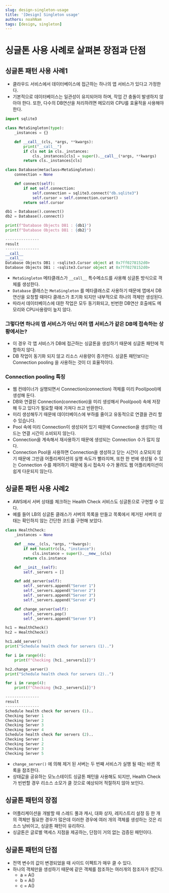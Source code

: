 ```yaml
---
slug: design-singleton-usage
title: '[Design] Singleton usage'
authors: noahNam
tags: [design, singleton]
---
```



# 싱글톤 사용 사례로 살펴본 장점과 단점

## 싱글톤 패턴 사용 사례1

- 클라우드 서비스에서 데이터베이스에 접근하는 하나의 앱 서비스가 있다고 가정한다.
- 기본적으로 데이터베이스는 일관성이 유지되어야 하며, 작업 간 충돌이 발생하지 않아야 한다. 또한, 다수의 DB연산을 처리하려면 메모리와 CPU를 효율적을 사용해야 한다.

```python
import sqlite3

class MetaSingleton(type):
    _instances = {}

    def __call__(cls, *args, **kwargs):
        print("__call__")
        if cls not in cls._instances:
            cls._instances[cls] = super().__call__(*args, **kwargs)
        return cls._instances[cls]

class Database(metaclass=MetaSingleton):
    connection = None

    def connect(self):
        if not self.connection:
            self.connection = sqlite3.connect("db.sqlite3")
            self.cursor = self.connection.cursor()
        return self.cursor

db1 = Database().connect()
db2 = Database().connect()

print(f"Database Objects DB1 : {db1}")
print(f"Database Objects DB1 : {db2}")

---------------
result
---------------
__call__
__call__
Database Objects DB1 : <sqlite3.Cursor object at 0x7ff0278152d0>
Database Objects DB1 : <sqlite3.Cursor object at 0x7ff0278152d0>
```

- `MetaSingleton` 메타클래스가 `__call__` 특수메소드를 사용해 싱글톤 방식으로 객체를 생성한다.
- `Database` 클래스는 `MetaSingleton` 를 메타클래스로 사용하기 때문에 앱에서 DB연산을 요청할 때마다 클래스가 초기화 되지만 내부적으로 하나의 객체만 생성된다.
- 따라서 데이터베이스에 대한 작업은 모두 동기화되고, 빈번한 DB연산 호출에도 메모리와 CPU사용량이 높지 않다.

### 그렇다면 하나의 앱 서비스가 아닌 여러 앱 서비스가 같은 DB에 접속하는 상황에서는?

- 이 경우 각 앱 서비스가 DB에 접근하는 싱글톤을 생성하기 때문에 싱글톤 패턴에 적합하지 않다.
- DB 작업이 동기화 되지 않고 리소스 사용량이 증가한다. 싱글톤 패턴보다는 Connection pooling 을 사용하는 것이 더 효율적이다.

### Connection pooling 특징

- 웹 컨테이너가 실행되면서 Connection(connection) 객체를 미리 Pool(pool)에 생성해 둔다.
- DB와 연결된 Connection(connection)을 미리 생성해서 Pool(pool) 속에 저장해 두고 있다가 필요할 때에 가져다 쓰고 반환한다.
- 미리 생성해두기 때문에 데이터베이스에 부하를 줄이고 유동적으로 연결을 관리 할 수 있습니다.
- Pool 속에 미리 Connection이 생성되어 있기 때문에 Connection을 생성하는 데 드는 연결 시간이 소비되지 않는다.
- Connection을 계속해서 재사용하기 때문에 생성되는 Connection 수가 많지 않다.
- Connection Pool을 사용하면 Connection을 생성하고 닫는 시간이 소모되지 않기 때문에 그만큼 어플리케이션의 실행 속도가 빨라지며, 또한 한 번에 생성될 수 있는 Connection 수를 제어하기 때문에 동시 접속자 수가 몰려도 웹 어플리케이션이 쉽게 다운되지 않는다.

## 싱글톤 패턴 사용 사례2

- AWS에서 서버 상태를 체크하는 Health Check 서비스도 싱글톤으로 구현할 수 있다.
- 예를 들어 LB의 싱글톤 클래스가 서버의 목록을 만들고 목록에서 제거된 서버의 상태는 확인하지 않는 간단한 코드를 구현해 보았다.

```python
class HealthCheck:
    _instances = None

    def __new__(cls, *args, **kwargs):
        if not hasattr(cls, "instance"):
            cls.instance = super().__new__(cls)
        return cls.instance

    def __init__(self):
        self._servers = []

    def add_server(self):
        self._servers.append("Server 1")
        self._servers.append("Server 2")
        self._servers.append("Server 3")
        self._servers.append("Server 4")

    def change_server(self):
        self._servers.pop()
        self._servers.append("Server 5")

hc1 = HealthCheck()
hc2 = HealthCheck()

hc1.add_server()
print("Schedule health check for servers (1)..")

for i in range(4):
    print(f"Checking {hc1._servers[i]}")

hc2.change_server()
print("Schedule health check for servers (2)..")

for i in range(4):
    print(f"Checking {hc2._servers[i]}")

---------------
result
---------------
Schedule health check for servers (1)..
Checking Server 1
Checking Server 2
Checking Server 3
Checking Server 4
Schedule health check for servers (2)..
Checking Server 1
Checking Server 2
Checking Server 3
Checking Server 5
```

- `change_server()` 에 의해 제거 된 서버는 두 번째 서비스가 실행 될 때는 바뀐 목록을 참조한다.
- 상태값을 공유하는 모노스테이트 싱글톤 패턴을 사용해도 되지만, Health Check가 빈번할 경우 리소스 소모가 클 것으로 예상되어 적절하지 않아 보인다.

## 싱글톤 패턴의 장점

- 어플리케이션을 개발할 때 스레드 풀과 캐시, 대화 상자, 레지스트리 설정 등 한 개의 객체만 필요한 경우가 많은데 이러한 경우에 여러 개의 객체를 생성하는 것은 리소스 낭비이고, 싱글톤 패턴이 유리하다.
- 싱글톤은 글로벌 액세스 지점을 제공하는, 단점이 거의 없는 검증된 패턴이다.

## 싱글톤 패턴의 단점

- 전역 변수의 값이 변경되었을 때 사이드 이펙트가 매우 클 수 있다.
- 하나의 객체만을 생성하기 때문에 같은 객체를 참조하는 여러개의 참조자가 생긴다.
    - a = A()
    - b = A()
    - c = A()